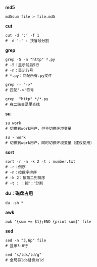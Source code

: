 
**md5**
```
md5sum file > file.md5
```

**cut**
```
cut -d ':' -f 1
# -d ':' : 按冒号分割
```

**grep**
```
grep -5 -n "http" *.py
# -5：显示前后5行
# -n：显示行号
# *.py：匹配所有.py文件
```

```
grep -- "->"
# 匹配'->'符号
```

```
grep  "http" */*.py
# 在二级目录里查找
```


**su**
```
su work
# 切换到work用户，但不切换环境变量

su - work
# 切换到work用户，同时切换环境变量（建议使用）
```

**sort**
```
sort -r -n -k 2 -t : number.txt
# -r：倒序
# -n：按数字排序
# -k 2：按第二列排序
# -t : ：按':'分割
```

**du：磁盘占用**
```
du -sh *
```

**awk**
```
awk '{sum += $1};END {print sum}' file
```

**sed**
```
sed -n "3,6p" file
# 显示3-6行
```

```
sed "s/lds/ld/g"
# 全局将lds替换为ld
```
